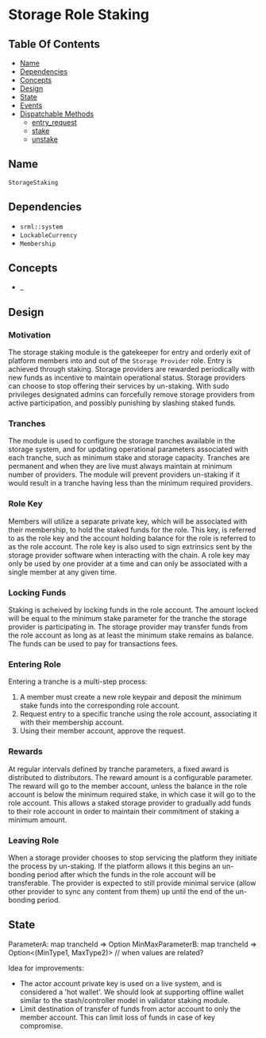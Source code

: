 # Storage Role Staking

## Table Of Contents

- [Name](#name)
- [Dependencies](#dependencies)
- [Concepts](#concepts)
- [Design](#design)
- [State](#state)
- [Events](#events)
- [Dispatchable Methods](#dispatchable-methods)
  - [entry_request](#entry_request)
  - [stake](#stake)
  - [unstake](#unstake)

## Name

`StorageStaking`

## Dependencies

- `srml::system`
- `LockableCurrency`
- `Membership`

## Concepts

  - _

## Design

### Motivation
The storage staking module is the gatekeeper for entry and orderly exit of platform members into and out of the `Storage Provider` role.
Entry is achieved through staking. Storage providers are rewarded periodically with new funds as incentive to maintain operational status. Storage providers can
choose to stop offering their services by un-staking. With sudo privileges designated admins can forcefully remove storage providers from active participation, and possibly punishing by slashing staked funds.

### Tranches
The module is used to configure the storage tranches available in the storage system, and for updating operational parameters associated with each tranche, such as minimum stake and storage capacity.
Tranches are permanent and when they are live must always maintain at minimum number of providers.
The module will prevent providers un-staking if it would result in a tranche having less than the minimum required providers.

### Role Key
Members will utilize a separate private key, which will be associated with their membership, to hold the staked funds for the role. This key, is referred to as the role key and the account holding balance for the role is referred to as the role account.
The role key is also used to sign extrinsics sent by the storage provider software when interacting with the chain.
A role key may only be used by one provider at a time and can only be associated with a single member at any given time.

### Locking Funds
Staking is acheived by locking funds in the role account. The amount locked will be equal to the minimum stake parameter for the tranche the storage provider is participating in. The storage provider may transfer funds from the role account as long as at least the minimum stake remains as balance.
The funds can be used to pay for transactions fees.

### Entering Role
Entering a tranche is a multi-step process:
  1. A member must create a new role keypair and deposit the minimum stake funds into the corresponding role account.
  1. Request entry to a specific tranche using the role account, associating it with their membership account.
  1. Using their member account, approve the request.

### Rewards
At regular intervals defined by tranche parameters, a fixed award is distributed to distributors. The reward amount is a configurable parameter.
The reward will go to the member account, unless the balance in the role account is below the minimum required stake, in which case it
will go to the role account. This allows a staked storage provider to gradually add funds to their role account in order to maintain their commitment of staking a minimum amount.

### Leaving Role
When a storage provider chooses to stop servicing the platform they initiate the process by un-staking. If the platform allows it this begins an un-bonding period after which the funds in the role account will be transferable.
The provider is expected to still provide minimal service (allow other provider to sync any content from them) up until the end of the un-bonding period.

## State
ParameterA: map trancheId => Option<ParameterType>
MinMaxParameterB: map trancheId => Option<(MinType1, MaxType2)> // when values are related?

Idea for improvements:
- The actor account private key is used on a live system, and is considered a 'hot wallet'. We should look at supporting offline wallet
similar to the stash/controller model in validator staking module.
- Limit destination of transfer of funds from actor account to only the member account. This can limit loss of funds in case of key compromise.
